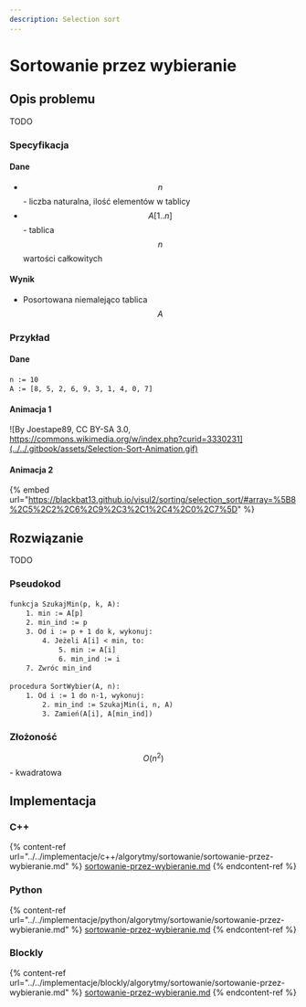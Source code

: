 ```yaml
---
description: Selection sort
---
```


# Sortowanie przez wybieranie

## Opis problemu

TODO

### Specyfikacja

#### Dane

* $$n$$ - liczba naturalna, ilość elementów w tablicy
* $$A[1..n]$$ - tablica $$n$$ wartości całkowitych

#### Wynik

* Posortowana niemalejąco tablica $$A$$ 

### Przykład

#### Dane

```
n := 10
A := [8, 5, 2, 6, 9, 3, 1, 4, 0, 7]
```

#### Animacja 1

![By Joestape89, CC BY-SA 3.0, https://commons.wikimedia.org/w/index.php?curid=3330231](../../.gitbook/assets/Selection-Sort-Animation.gif)

#### Animacja 2

{% embed url="https://blackbat13.github.io/visul2/sorting/selection_sort/#array=%5B8%2C5%2C2%2C6%2C9%2C3%2C1%2C4%2C0%2C7%5D" %}

## Rozwiązanie

TODO

### Pseudokod

```
funkcja SzukajMin(p, k, A):
    1. min := A[p]
    2. min_ind := p
    3. Od i := p + 1 do k, wykonuj:
        4. Jeżeli A[i] < min, to:
            5. min := A[i]
            6. min_ind := i
    7. Zwróc min_ind

procedura SortWybier(A, n):
    1. Od i := 1 do n-1, wykonuj:
        2. min_ind := SzukajMin(i, n, A)
        3. Zamień(A[i], A[min_ind])
```

### Złożoność

$$O(n^2)$$ - kwadratowa

## Implementacja

### C++

{% content-ref url="../../implementacje/c++/algorytmy/sortowanie/sortowanie-przez-wybieranie.md" %}
[sortowanie-przez-wybieranie.md](../../implementacje/c++/algorytmy/sortowanie/sortowanie-przez-wybieranie.md)
{% endcontent-ref %}

### Python

{% content-ref url="../../implementacje/python/algorytmy/sortowanie/sortowanie-przez-wybieranie.md" %}
[sortowanie-przez-wybieranie.md](../../implementacje/python/algorytmy/sortowanie/sortowanie-przez-wybieranie.md)
{% endcontent-ref %}

### Blockly

{% content-ref url="../../implementacje/blockly/algorytmy/sortowanie/sortowanie-przez-wybieranie.md" %}
[sortowanie-przez-wybieranie.md](../../implementacje/blockly/algorytmy/sortowanie/sortowanie-przez-wybieranie.md)
{% endcontent-ref %}
